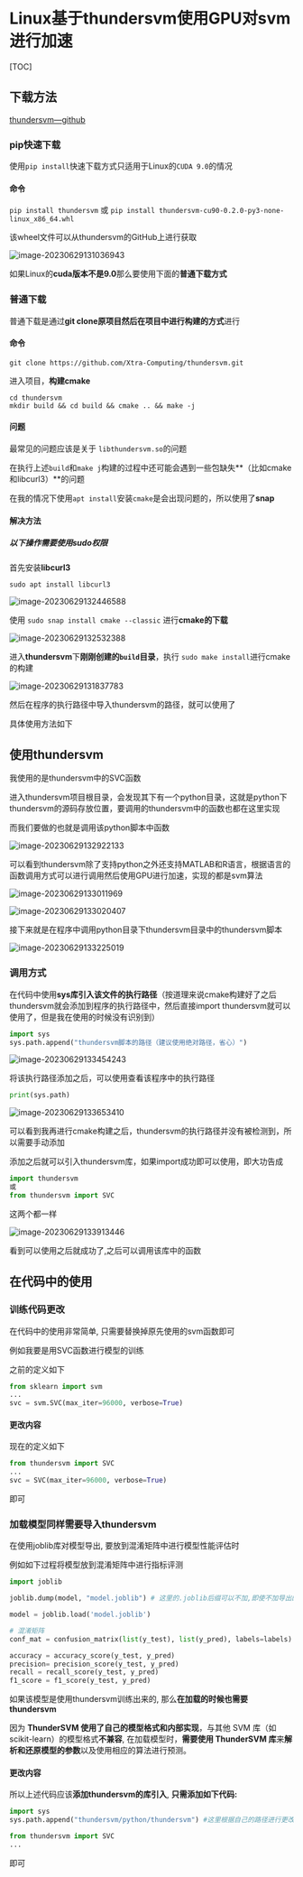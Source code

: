 # Linux基于thundersvm使用GPU对svm进行加速

[TOC]

## 下载方法

[thundersvm—github](https://github.com/Xtra-Computing/thundersvm)

### pip快速下载

使用`pip install`快速下载方式只适用于Linux的`CUDA 9.0`的情况

#### 命令

`pip install thundersvm` 或 `pip install thundersvm-cu90-0.2.0-py3-none-linux_x86_64.whl`

该wheel文件可以从thundersvm的GitHub上进行获取

![image-20230629131036943](https://evinci.oss-cn-hangzhou.aliyuncs.com/img/image-20230629131036943.png)

如果Linux的**cuda版本不是9.0**那么要使用下面的**普通下载方式**

### 普通下载

普通下载是通过**git clone原项目然后在项目中进行构建的方式**进行

#### 命令

```shell
git clone https://github.com/Xtra-Computing/thundersvm.git
```

进入项目，**构建cmake**

```shell
cd thundersvm
mkdir build && cd build && cmake .. && make -j
```

#### 问题

最常见的问题应该是关于 `libthundersvm.so`的问题

在执行上述`build`和`make j`构建的过程中还可能会遇到一些包缺失**（比如cmake和libcurl3）**的问题

在我的情况下使用`apt install`安装`cmake`是会出现问题的，所以使用了**snap**

#### 解决方法

##### 以下操作需要使用sudo权限

首先安装**libcurl3**

`sudo apt install libcurl3`

![image-20230629132446588](https://evinci.oss-cn-hangzhou.aliyuncs.com/img/image-20230629132446588.png)

使用 `sudo snap install cmake --classic` 进行**cmake的下载**

![image-20230629132532388](https://evinci.oss-cn-hangzhou.aliyuncs.com/img/image-20230629132532388.png)

进入**thundersvm**下**刚刚创建的`build`目录**，执行 `sudo make install`进行cmake的构建

![image-20230629131837783](https://evinci.oss-cn-hangzhou.aliyuncs.com/img/image-20230629131837783.png)

然后在程序的执行路径中导入thundersvm的路径，就可以使用了

具体使用方法如下

## 使用thundersvm

我使用的是thundersvm中的SVC函数

进入thundersvm项目根目录，会发现其下有一个python目录，这就是python下thundersvm的源码存放位置，要调用的thundersvm中的函数也都在这里实现

而我们要做的也就是调用该python脚本中函数

![image-20230629132922133](https://evinci.oss-cn-hangzhou.aliyuncs.com/img/image-20230629132922133.png)

可以看到thundersvm除了支持python之外还支持MATLAB和R语言，根据语言的函数调用方式可以进行调用然后使用GPU进行加速，实现的都是svm算法

![image-20230629133011969](https://evinci.oss-cn-hangzhou.aliyuncs.com/img/image-20230629133011969.png)

![image-20230629133020407](https://evinci.oss-cn-hangzhou.aliyuncs.com/img/image-20230629133020407.png)

接下来就是在程序中调用python目录下thundersvm目录中的thundersvm脚本

![image-20230629133225019](https://evinci.oss-cn-hangzhou.aliyuncs.com/img/image-20230629133225019.png)

### 调用方式

在代码中使用**sys库引入该文件的执行路径**（按道理来说cmake构建好了之后thundersvm就会添加到程序的执行路径中，然后直接import thundersvm就可以使用了，但是我在使用的时候没有识别到）

```python
import sys
sys.path.append("thundersvm脚本的路径（建议使用绝对路径，省心）")
```

![image-20230629133454243](https://evinci.oss-cn-hangzhou.aliyuncs.com/img/image-20230629133454243.png)

将该执行路径添加之后，可以使用查看该程序中的执行路径

```python
print(sys.path)
```

![image-20230629133653410](https://evinci.oss-cn-hangzhou.aliyuncs.com/img/image-20230629133653410.png)

可以看到我再进行cmake构建之后，thundersvm的执行路径并没有被检测到，所以需要手动添加

添加之后就可以引入thundersvm库，如果import成功即可以使用，即大功告成

```python
import thundersvm
或
from thundersvm import SVC
```

这两个都一样

![image-20230629133913446](https://evinci.oss-cn-hangzhou.aliyuncs.com/img/image-20230629133913446.png)

看到可以使用之后就成功了,之后可以调用该库中的函数

## 在代码中的使用

### 训练代码更改

在代码中的使用非常简单, 只需要替换掉原先使用的svm函数即可

例如我要是用SVC函数进行模型的训练

之前的定义如下

```python
from sklearn import svm
...
svc = svm.SVC(max_iter=96000, verbose=True)
```

#### 更改内容

现在的定义如下

```python
from thundersvm import SVC
...
svc = SVC(max_iter=96000, verbose=True)
```

即可

### 加载模型同样需要导入thundersvm

在使用joblib库对模型导出, 要放到混淆矩阵中进行模型性能评估时

例如如下过程将模型放到混淆矩阵中进行指标评测

```python
import joblib

joblib.dump(model, "model.joblib") # 这里的.joblib后缀可以不加,即使不加导出的文件的类型也不会变化,但是加了可以增加识别度,让人一看就能看出来这是一个模型文件

model = joblib.load('model.joblib')

# 混淆矩阵
conf_mat = confusion_matrix(list(y_test), list(y_pred), labels=labels)

accuracy = accuracy_score(y_test, y_pred)
precision= precision_score(y_test, y_pred)
recall = recall_score(y_test, y_pred)
f1_score = f1_score(y_test, y_pred)
```

如果该模型是使用thundersvm训练出来的, 那么**在加载的时候也需要thundersvm**

因为 **ThunderSVM 使用了自己的模型格式和内部实现**，与其他 SVM 库（如 scikit-learn）的模型格式**不兼容**, 在加载模型时，**需要使用 ThunderSVM 库**来**解析和还原模型的参数**以及使用相应的算法进行预测。

#### 更改内容

所以上述代码应该**添加thundersvm的库引入**, **只需添加如下代码:**

```python
import sys
sys.path.append("thundersvm/python/thundersvm") #这里根据自己的路径进行更改

from thundersvm import SVC
...
```

即可